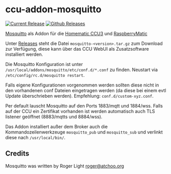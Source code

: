 # ccu-addon-mosquitto

[![Current Release](https://img.shields.io/github/release/hobbyquaker/ccu-addon-mosquitto.svg?colorB=4cc61e)](https://github.com/hobbyquaker/ccu-addon-mosquitto/releases/latest)
[![Github Releases](https://img.shields.io/github/downloads/hobbyquaker/ccu-addon-mosquitto/total.svg)](https://github.com/hobbyquaker/ccu-addon-mosquitto/releases)

[Mosquitto](https://mosquitto.org/) als Addon für die
[Homematic CCU3](https://www.eq-3.de/produkte/homematic/zentralen-und-gateways/smart-home-zentrale-ccu3.html) und 
[RaspberryMatic](https://github.com/jens-maus/RaspberryMatic)

Unter [Releases](https://github.com/hobbyquaker/ccu-addon-mosquitto/releases) steht die Datei 
`mosquitto-<version>.tar.gz` zum Download zur Verfügung, diese kann über das CCU WebUI als Zusatzsoftware installiert
werden.

Die Mosquitto Konfiguration ist unter `/usr/local/addons/mosquitto/etc/conf.d/*.conf` zu finden.
Neustart via `/etc/config/rc.d/mosquitto restart`.

Falls eigene Konfigurationen vorgenommen werden sollten diese nicht in den vorhandenen conf Dateien eingetragen werden
(da diese bei einem evtl Update überschrieben werden). Empfehlung: `conf.d/custom-xyz.conf`.

Per default lauscht Mosquitto auf den Ports 1883/mqtt und 1884/wss. Falls auf der CCU ein Zertifikat vorhanden ist 
werden automatisch auch TLS listener geöffnet (8883/mqtts und 8884/wss).

Das Addon installiert außer dem Broker auch die Kommandozeilenwerkzeuge `mosquitto_pub` und `mosquitto_sub` und verlinkt
diese nach `/usr/local/bin/`.


## Credits

Mosquitto was written by Roger Light <roger@atchoo.org>

